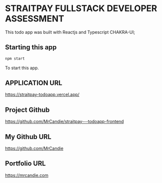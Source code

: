 # STRAITPAY FULLSTACK DEVELOPER ASSESSMENT

This todo app was built with Reactjs and Typescript CHAKRA-UI;

## Starting this app

```js
npm start
```

To start this app.

## APPLICATION URL

https://straitpay-todoapp.vercel.app/

## Project Github

https://github.com/MrCandie/straitpay---todoapp-frontend

## My Github URL

https://github.com/MrCandie

## Portfolio URL

https://mrcandie.com
